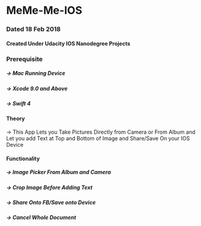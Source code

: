 # MeMe-Me-IOS
### Dated 18 Feb 2018
#### Created Under Udacity IOS Nanodegree Projects

### Prerequisite
##### -> Mac Running Device 
##### -> Xcode 9.0 and Above
##### -> Swift 4


#### Theory
-> This App Lets you Take Pictures Directly from Camera or From Album and Let you add Text at Top and Bottom of Image and 
Share/Save On your IOS Device


#### Functionality 
##### -> Image Picker From Album and Camera
##### -> Crop Image Before Adding Text
##### -> Share Onto FB/Save onto Device
##### -> Cancel Whole Document

